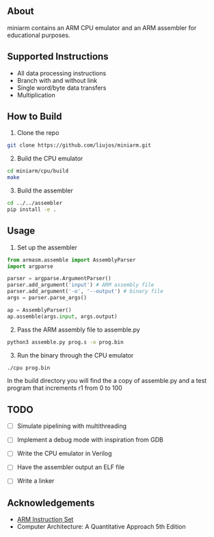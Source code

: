 ## About

miniarm contains an ARM CPU emulator and an ARM assembler for educational purposes.

## Supported Instructions
- All data processing instructions
- Branch with and without link
- Single word/byte data transfers
- Multiplication 

## How to Build

1. Clone the repo
```sh
git clone https://github.com/liujos/miniarm.git
```
2. Build the CPU emulator
```sh
cd miniarm/cpu/build
make
```

3. Build the assembler
```sh
cd ../../assembler
pip install -e .
```

## Usage

1. Set up the assembler 

```python
from armasm.assemble import AssemblyParser
import argparse

parser = argparse.ArgumentParser()
parser.add_argument('input') # ARM assembly file
parser.add_argument('-o', '--output') # binary file
args = parser.parse_args()

ap = AssemblyParser()
ap.assemble(args.input, args.output)
```

2. Pass the ARM assembly file to assemble.py

```sh
python3 assemble.py prog.s -o prog.bin
```

3. Run the binary through the CPU emulator

```sh
./cpu prog.bin
```

In the build directory you will find the a copy of assemble.py and a test program that increments r1 from 0 to 100


## TODO

- [ ] Simulate pipelining with multithreading
- [ ] Implement a debug mode with inspiration from GDB
- [ ] Write the CPU emulator in Verilog
- [ ] Have the assembler output an ELF file
- [ ] Write a linker 
   

## Acknowledgements

- [ARM Instruction Set](https://iitd-plos.github.io/col718/ref/arm-instructionset.pdf)
- Computer Architecture: A Quantitative Approach 5th Edition

